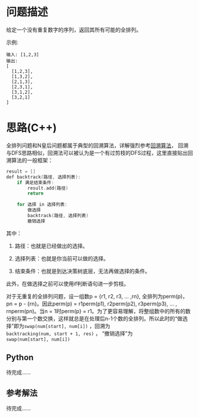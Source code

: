 # 问题描述

给定一个没有重复数字的序列，返回其所有可能的全排列。

示例:

```
输入: [1,2,3]
输出:
[
  [1,2,3],
  [1,3,2],
  [2,1,3],
  [2,3,1],
  [3,1,2],
  [3,2,1]
]
```

# 思路(C++)

全排列问题和N皇后问题都属于典型的回溯算法，详解强烈参考[回溯算法](https://leetcode-cn.com/problems/permutations/solution/hui-su-suan-fa-xiang-jie-by-labuladong-2/)， 回溯与DFS思路相似，回溯法可以被认为是一个有过剪枝的DFS过程，这里直接贴出回溯算法的一般框架：

```c++
result = []
def backtrack(路径, 选择列表):
    if 满足结束条件:
        result.add(路径)
        return
    
    for 选择 in 选择列表:
        做选择
        backtrack(路径, 选择列表)
        撤销选择
```

其中：

1. 路径：也就是已经做出的选择。


2. 选择列表：也就是你当前可以做的选择。
3. 结束条件：也就是到达决策树底层，无法再做选择的条件。

此外，在做选择之前可以使用if判断语句进一步剪枝。

对于无重复的全排列问题，设一组数p = {r1, r2, r3, ... ,rn}, 全排列为perm(p)，pn = p - {rn}。因此perm(p) = r1perm(p1), r2perm(p2), r3perm(p3), ... , rnperm(pn)。当n = 1时perm(p} = r1。为了更容易理解，将整组数中的所有的数分别与第一个数交换，这样就总是在处理后n-1个数的全排列。所以此时的“做选择”即为`swap(num[start], num[i])` ，回溯为`backtracking(num, start + 1, res)` ， “撤销选择”为`swap(num[start], num[i])` 

## Python

待完成......

## 参考解法

待完成......